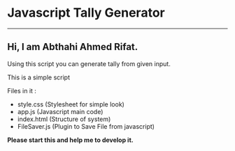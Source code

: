 # Javascript Tally Generator       
<hr>

<h2>Hi, I am Abthahi Ahmed Rifat.</h2>

<p>Using this script you can generate tally from given input.</p>

This is a simple script

Files in it : 
<ul>
  <li>style.css (Stylesheet for simple look)</li>
  <li>app.js (Javascript main code)</li>
  <li>index.html (Structure of system)</li>
  <li>FileSaver.js (Plugin to Save File from javascript)</li>
</ul>


<strong>Please start this and help me to develop it.</strong>

